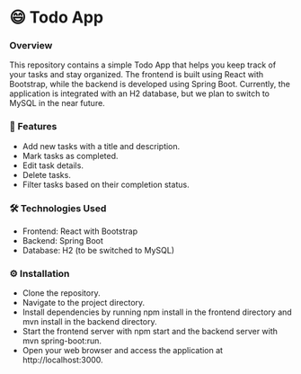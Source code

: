# 😄 Todo App
### Overview
This repository contains a simple Todo App that helps you keep track of your tasks and stay organized. The frontend is built using React with Bootstrap, while the backend is developed using Spring Boot. Currently, the application is integrated with an H2 database, but we plan to switch to MySQL in the near future.

### 🚀 Features
- Add new tasks with a title and description.
- Mark tasks as completed.
- Edit task details.
- Delete tasks.
- Filter tasks based on their completion status.
### 🛠️ Technologies Used
- Frontend: React with Bootstrap
- Backend: Spring Boot
- Database: H2 (to be switched to MySQL)
### ⚙️ Installation
- Clone the repository.
- Navigate to the project directory.
- Install dependencies by running npm install in the frontend directory and mvn install in the backend directory.
- Start the frontend server with npm start and the backend server with mvn spring-boot:run.
- Open your web browser and access the application at http://localhost:3000.
